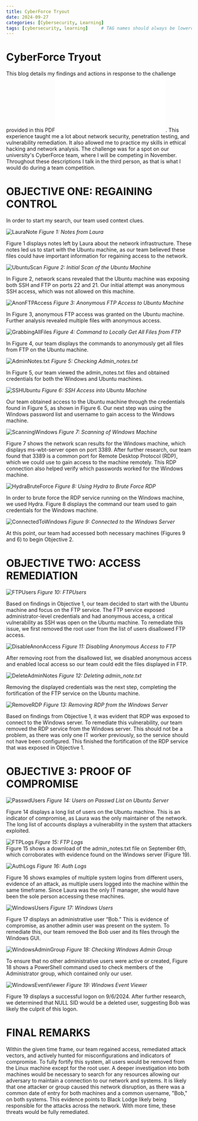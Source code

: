 ```yaml
---
title: CyberForce Tryout
date: 2024-09-27
categories: [Cybersecurity, Learning]
tags: [cybersecurity, learning]     # TAG names should always be lowercase
---
```

# CyberForce Tryout
This blog details my findings and actions in response to the challenge provided in this PDF![InstructionsPDF](/assets/images/Blue%20Team%20Tryout%20Instructions.pdf). This experience taught me a lot about network security, penetration testing, and vulnerability remediation. It also allowed me to practice my skills in ethical hacking and network analysis. The challenge was for a spot on our university's CyberForce team, where I will be competing in November. Throughout these descriptions I talk in the third person, as that is what I would do during a team competition.

# OBJECTIVE ONE: REGAINING CONTROL

In order to start my search, our team used context clues.

![LauraNote](/assets/images/Laura%20Note.png)
*Figure 1: Notes from Laura* 

Figure 1 displays notes left by Laura about the network infrastructure. These notes led us to start with the Ubuntu machine, as our team believed these files could have important information for regaining access to the network.

![UbuntuScan](/assets/images/First%20Nmap%20Ubuntu.png)
*Figure 2: Initial Scan of the Ubuntu Machine* 

In Figure 2, network scans revealed that the Ubuntu machine was exposing both SSH and FTP on ports 22 and 21. Our initial attempt was anonymous SSH access, which was not allowed on this machine.

![AnonFTPAccess](/assets/images/Anon%20FTP%20Access.png)
*Figure 3: Anonymous FTP Access to Ubuntu Machine*  

In Figure 3, anonymous FTP access was granted on the Ubuntu machine. Further analysis revealed multiple files with anonymous access.

![GrabbingAllFiles](/assets/images/GrabbingAllFiles.png)
*Figure 4: Command to Locally Get All Files from FTP*

In Figure 4, our team displays the commands to anonymously get all files from FTP on the Ubuntu machine.

![AdminNotes.txt](/assets/images/AdminCreds.png)
*Figure 5: Checking Admin_notes.txt*

In Figure 5, our team viewed the admin_notes.txt files and obtained credentials for both the Windows and Ubuntu machines.

![SSHUbuntu](/assets/images/UbuntuSSH.png)
*Figure 6: SSH Access into Ubuntu Machine* 

Our team obtained access to the Ubuntu machine through the credentials found in Figure 5, as shown in Figure 6. Our next step was using the Windows password list and username to gain access to the Windows machine.

![ScanningWindows](/assets/images/WindowsScan.png)
*Figure 7: Scanning of Windows Machine*

Figure 7 shows the network scan results for the Windows machine, which displays ms-wbt-server open on port 3389. After further research, our team found that 3389 is a common port for Remote Desktop Protocol (RDP), which we could use to gain access to the machine remotely. This RDP connection also helped verify which passwords worked for the Windows machine.

![HydraBruteForce](/assets/images/HydraBruteForce.png)
*Figure 8: Using Hydra to Brute Force RDP* 

In order to brute force the RDP service running on the Windows machine, we used Hydra. Figure 8 displays the command our team used to gain credentials for the Windows machine.

![ConnectedToWindows](/assets/images/OntoWindows.png)
*Figure 9: Connected to the Windows Server*

At this point, our team had accessed both necessary machines (Figures 9 and 6) to begin Objective 2.

# OBJECTIVE TWO: ACCESS REMEDIATION

![FTPUsers](/assets/images/FTPUsers.png)
*Figure 10: FTPUsers*

Based on findings in Objective 1, our team decided to start with the Ubuntu machine and focus on the FTP service. The FTP service exposed administrator-level credentials and had anonymous access, a critical vulnerability as SSH was open on the Ubuntu machine. To remediate this issue, we first removed the root user from the list of users disallowed FTP access.

![DisableAnonAccess](/assets/images/AnonFTPDisable.png)
*Figure 11: Disabling Anonymous Access to FTP*

After removing root from the disallowed list, we disabled anonymous access and enabled local access so our team could edit the files displayed in FTP.

![DeleteAdminNotes](/assets/images/removeAdminNotes.png)
*Figure 12: Deleting admin_note.txt*

Removing the displayed credentials was the next step, completing the fortification of the FTP service on the Ubuntu machine.

![RemoveRDP](/assets/images/RemoveRDP.png)
*Figure 13: Removing RDP from the Windows Server*

Based on findings from Objective 1, it was evident that RDP was exposed to connect to the Windows server. To remediate this vulnerability, our team removed the RDP service from the Windows server. This should not be a problem, as there was only one IT worker previously, so the service should not have been configured. This finished the fortification of the RDP service that was exposed in Objective 1.

# OBJECTIVE 3: PROOF OF COMPROMISE

![PasswdUsers](/assets/images/PasswdList.png)
*Figure 14: Users on Passwd List on Ubuntu Server* 

Figure 14 displays a long list of users on the Ubuntu machine. This is an indicator of compromise, as Laura was the only maintainer of the network. The long list of accounts displays a vulnerability in the system that attackers exploited.

![FTPLogs](/assets/images/FTPLogs.png)
*Figure 15: FTP Logs*  
Figure 15 shows a download of the admin_notes.txt file on September 6th, which corroborates with evidence found on the Windows server (Figure 19).

![AuthLogs](/assets/images/Auth%20Logs.png)
*Figure 16: Auth Logs*

Figure 16 shows examples of multiple system logins from different users, evidence of an attack, as multiple users logged into the machine within the same timeframe. Since Laura was the only IT manager, she would have been the sole person accessing these machines.

![WindowsUsers](/assets/images/WindowsUsers.png)
*Figure 17: Windows Users*

Figure 17 displays an administrative user “Bob.” This is evidence of compromise, as another admin user was present on the system. To remediate this, our team removed the Bob user and its files through the Windows GUI.

![WindowsAdminGroup](/assets/images/Powershell%20Command.png)
*Figure 18: Checking Windows Admin Group* 

To ensure that no other administrative users were active or created, Figure 18 shows a PowerShell command used to check members of the Administrator group, which contained only our user.

![WindowsEventViewer](/assets/images/WindowsEventViewer.png)
*Figure 19: Windows Event Viewer*

Figure 19 displays a successful logon on 9/6/2024. After further research, we determined that NULL SID would be a deleted user, suggesting Bob was likely the culprit of this logon.

# FINAL REMARKS

Within the given time frame, our team regained access, remediated attack vectors, and actively hunted for misconfigurations and indicators of compromise. To fully fortify this system, all users would be removed from the Linux machine except for the root user. A deeper investigation into both machines would be necessary to search for any resources allowing our adversary to maintain a connection to our network and systems. It is likely that one attacker or group caused this network disruption, as there was a common date of entry for both machines and a common username, "Bob," on both systems. This evidence points to Black Lodge likely being responsible for the attacks across the network. With more time, these threats would be fully remediated.

